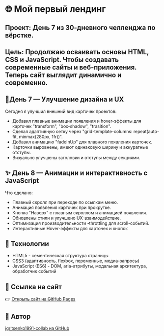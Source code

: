 # 🌐 Мой первый лендинг

## Проект: День 7 из 30-дневного челленджа по вёрстке.  
## Цель: Продолжаю осваивать основы HTML, CSS и JavaScript. Чтобы создавать современные сайты и веб-приложения. Теперь сайт выглядит динамично и современно.


## 🚀День 7 — Улучшение дизайна и UX

Сегодня я улучшил внешний вид карточек проектов:
- Добавил плавные анимации появления и hover-эффекты для карточек "transform", "box-shadow", "trasition".
- Сделал адаптивную сетку через "grid-template-columns: repeat(auto-fit, minmax(280px, 1fr))".
- Добавил анимацию "fadeInUp" для плавного появления карточек.
- Карточки выровнены, имеют одинаковую ширину и аккуратные отступы.
- Визуально улучшены заголовки и отступы между секциями.

## ✨ День 8 — Анимации и интерактивность с JavaScript

Что сделано:
- Плавный скролл при переходе по ссылкам меню.
- Анимация появления карточек при прокрутке.
- Кнопка "Наверх" с плавным скроллом и анимацией появления.
- Обновлены стили и улучшено UX-взаимодействие.
- Оптимизация производительности -throttling для scroll-событий.
- Интерактивные Hover-эффекты для карточек и кнопок

## 🧠 Технологии
- HTML5 - сементическая структура страницы
- CSS3 (адаптивность, flexbox, переменные, медиа-запросы)  
- JavaScript (ES6) - DOM, aria-атрибуты, модальная архитектура, обработчик событий


## 🔗 Ссылка на сайт
👉 [Открыть сайт на GitHub Pages](https://github.com/igritsenko1991-collab/Day1-hello.git/)


## 👤 Автор
[igritsenko1991-collab на GitHub](https://igritsenko1991-collab.github.io/Day1-hello/)